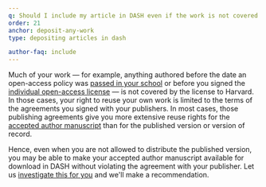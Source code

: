 ```yaml
---
q: Should I include my article in DASH even if the work is not covered by the Harvard license?
order: 21
anchor: deposit-any-work
type: depositing articles in dash

author-faq: include
---
```

Much of your work — for example, anything authored before the date an open-access policy was [passed in your school](https://osc.hul.harvard.edu/policies/) or before you signed the [individual open-access license](#individual-license) — is not covered by the license to Harvard. In those cases, your right to reuse your own work is limited to the terms of the agreements you signed with your publishers. In most cases, those publishing agreements give you more extensive reuse rights for the [accepted author manuscript](#what-version) than for the published version or version of record.

Hence, even when you are not allowed to distribute the published version, you may be able to make your accepted author manuscript available for download in DASH without violating the agreement with your publisher. Let us [investigate this for you](mailto:osc@harvard.edu) and we'll make a recommendation.

